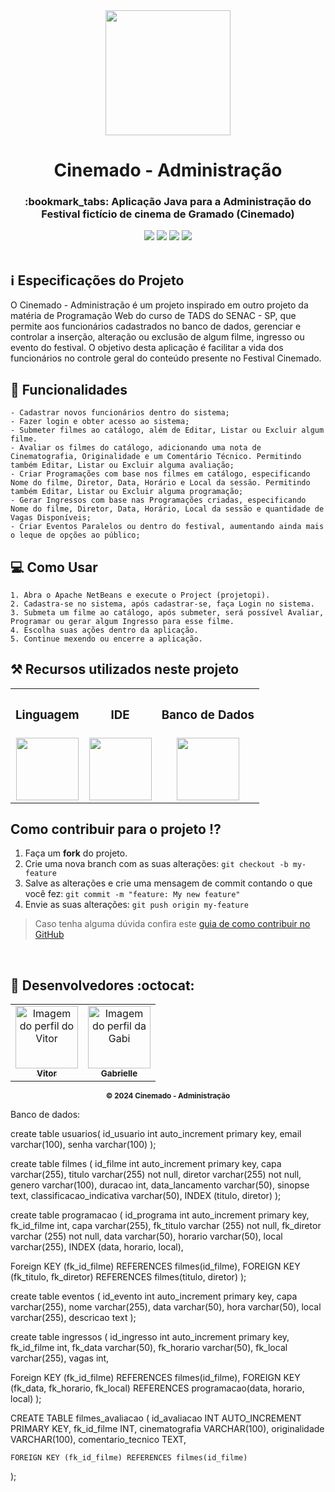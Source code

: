 <div align="center">
  <img src="https://github.com/VitorGeovani/administracao-CINEMADO/assets/71882193/f95b1f9b-0ba8-4596-ab9f-0634b430e543" width="200px" />
</div>

<h1 align="center">Cinemado - Administração</h1>

<h3 align="center">:bookmark_tabs: Aplicação Java para a Administração do Festival fictício de cinema de Gramado (Cinemado)  </h3>

<div align="center">
 <img src="https://img.shields.io/badge/Java-ED8B00?style=&logo=openjdk&logoColor=white" />
 <img src="https://img.shields.io/github/repo-size/VitorGeovani/administracao-CINEMADO">
 <img src="https://img.shields.io/github/last-commit/VitorGeovani/administracao-CINEMADO">
 <img src="https://img.shields.io/github/forks/VitorGeovani/administracao-CINEMADO" />
 </div>

 <br>
 
 ## <a name="SobreoProjeto"></a>:information_source: Especificações do Projeto
 O Cinemado - Administração é um projeto inspirado em outro projeto da matéria de Programação Web do curso de TADS do SENAC - SP, que permite aos funcionários cadastrados no banco de dados, gerenciar e controlar a inserção, alteração ou exclusão de algum filme, ingresso ou evento do festival. O objetivo desta aplicação é facilitar a vida dos funcionários no controle geral do conteúdo presente no Festival Cinemado.
 <br>

## <a name="SobreoProjeto"></a>:pushpin: Funcionalidades
    - Cadastrar novos funcionários dentro do sistema;
    - Fazer login e obter acesso ao sistema;
    - Submeter filmes ao catálogo, além de Editar, Listar ou Excluir algum filme.
    - Avaliar os filmes do catálogo, adicionando uma nota de Cinematografia, Originalidade e um Comentário Técnico. Permitindo também Editar, Listar ou Excluir alguma avaliação;
    - Criar Programações com base nos filmes em catálogo, especificando Nome do filme, Diretor, Data, Horário e Local da sessão. Permitindo também Editar, Listar ou Excluir alguma programação;
    - Gerar Ingressos com base nas Programações criadas, especificando Nome do filme, Diretor, Data, Horário, Local da sessão e quantidade de Vagas Disponíveis;
    - Criar Eventos Paralelos ou dentro do festival, aumentando ainda mais o leque de opções ao público;
    
## <a name="SobreoProjeto"></a>:computer: Como Usar
    1. Abra o Apache NetBeans e execute o Project (projetopi).
    2. Cadastra-se no sistema, após cadastrar-se, faça Login no sistema.
    3. Submeta um filme ao catálogo, após submeter, será possível Avaliar, Programar ou gerar algum Ingresso para esse filme.
    4. Escolha suas ações dentro da aplicação.
    5. Continue mexendo ou encerre a aplicação.

 ## <a name="RecursosUtilizadosNesteProjeto"></a>⚒ Recursos utilizados neste projeto
<table align="center">
<th><h3>Linguagem</h3></th>
 <th><h3>IDE</h3></th>
    <th><h3>Banco de Dados</h3></th>
  <tr>
      <td valign="top" align="center">
      <a href="https://www.java.com/pt-BR/download/ie_manual.jsp?locale=pt_BR"><img height="100" width="100" src="https://cdn.jsdelivr.net/gh/devicons/devicon/icons/java/java-original.svg" style="max-width:100%;"></img></a>
      </td>
   <td valign="top" align="center">
      <a href="https://netbeans.apache.org/front/main/download/"><img height="100" width="100" src="https://upload.wikimedia.org/wikipedia/commons/thumb/9/98/Apache_NetBeans_Logo.svg/444px-Apache_NetBeans_Logo.svg.png" style="max-width:100%;"></img></a>
      </td>
      <td valign="top" align="center">
      <a href="https://dev.mysql.com/downloads/workbench/"><img height="100" width="100" src="https://cdn.jsdelivr.net/gh/devicons/devicon@latest/icons/mysql/mysql-original-wordmark.svg" style="max-width:100%;"></img></a>
      </td>
    
  </tr>
</table>

## <a name="ComoContribuirParaOProjeto"></a>Como contribuir para o projeto ⁉️

1. Faça um **fork** do projeto.
2. Crie uma nova branch com as suas alterações: `git checkout -b my-feature`
3. Salve as alterações e crie uma mensagem de commit contando o que você fez: `git commit -m "feature: My new feature"`
4. Envie as suas alterações: `git push origin my-feature`
> Caso tenha alguma dúvida confira este [guia de como contribuir no GitHub](https://github.com/firstcontributions/first-contributions)

<br>

## <a name="Desenvolvedores"></a> :rocket: Desenvolvedores :octocat:
<table align="center">
  <tr>
    <td align="center"><a href="https://github.com/VitorGeovani">
    <img src="https://avatars.githubusercontent.com/u/71882193?v=4" width="100px" alt="Imagem do perfil do Vitor"/>
    <br />
     <sub><b>Vitor</b></sub><br />
     </td>
    <td align="center"><a href="https://github.com/pudimpudi">
    <img src="https://avatars.githubusercontent.com/u/127544518?v=4" width="100px" alt="Imagem do perfil da Gabi"/>
    <br />
    <sub><b>Gabrielle</b></sub><br />
     </td>
 </tr>
</table>



<div align="center">
  <sub><b>© 2024 Cinemado - Administração</b></sub>
</div>



Banco de dados:

create table usuarios(
id_usuario int auto_increment primary key,
email varchar(100),
senha varchar(100)
);

create table filmes (
id_filme int auto_increment primary key,
capa varchar(255),
titulo varchar(255) not null,
diretor varchar(255) not null,
genero varchar(100),
duracao int,
data_lancamento varchar(50),
sinopse text,
classificacao_indicativa varchar(50),
INDEX (titulo, diretor)
);

create table programacao (
id_programa int auto_increment primary key,
fk_id_filme int,
capa varchar(255),
fk_titulo varchar (255) not null, 
fk_diretor varchar (255) not null,
data varchar(50),
horario varchar(50),
local varchar(255),
INDEX (data, horario, local),

Foreign KEY (fk_id_filme) REFERENCES filmes(id_filme),
FOREIGN KEY (fk_titulo, fk_diretor) REFERENCES filmes(titulo, diretor)
);

create table eventos (
id_evento int auto_increment primary key,
capa varchar(255),
nome varchar(255),
data varchar(50),
hora varchar(50),
local varchar(255),
descricao text
);

create table ingressos (
id_ingresso int auto_increment primary key,
fk_id_filme int,
fk_data varchar(50),
fk_horario varchar(50),
fk_local varchar(255),
vagas int,

Foreign KEY (fk_id_filme) REFERENCES filmes(id_filme),
FOREIGN KEY (fk_data, fk_horario, fk_local) REFERENCES programacao(data, horario, local)
);

CREATE TABLE filmes_avaliacao (
    id_avaliacao INT AUTO_INCREMENT PRIMARY KEY,
    fk_id_filme INT,
    cinematografia VARCHAR(100),
    originalidade VARCHAR(100),
    comentario_tecnico TEXT,
    
    FOREIGN KEY (fk_id_filme) REFERENCES filmes(id_filme)
);
